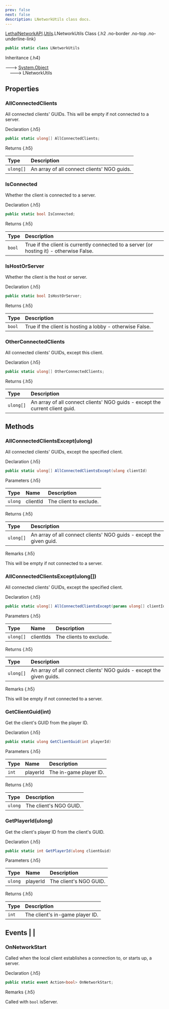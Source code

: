 ```yaml
---
prev: false
next: false
description: LNetworkUtils class docs.
---
```


[LethalNetworkAPI](/api/LethalNetworkAPI).[Utils](/api/LethalNetworkAPI.Utils).LNetworkUtils Class {.h2 .no-border .no-top .no-underline-link}

```csharp
public static class LNetworkUtils
```

Inheritance {.h4}

&#129106; [System.Object](https://docs.microsoft.com/en-us/dotnet/api/System.Object 'System.Object')
<br>&emsp;&#129106; LNetworkUtils

## Properties

### AllConnectedClients
All connected clients' GUIDs. This will be empty if not connected to a server.

Declaration {.h5}

```csharp
public static ulong[] AllConnectedClients;
```

Returns {.h5}

| Type      | Description                                 |
|:----------|:--------------------------------------------|
| `ulong[]` | An array of all connect clients' NGO guids. |

### IsConnected
Whether the client is connected to a server.

Declaration {.h5}

```csharp
public static bool IsConnected;
```

Returns {.h5}

| Type   | Description                                                                              |
|:-------|:-----------------------------------------------------------------------------------------|
| `bool` | True if the client is currently connected to a server (or hosting it) - otherwise False. |

### IsHostOrServer
Whether the client is the host or server.

Declaration {.h5}

```csharp
public static bool IsHostOrServer;
```

Returns {.h5}

| Type   | Description                                              |
|:-------|:---------------------------------------------------------|
| `bool` | True if the client is hosting a lobby - otherwise False. |

### OtherConnectedClients
All connected clients' GUIDs, except this client.

Declaration {.h5}

```csharp
public static ulong[] OtherConnectedClients;
```

Returns {.h5}

| Type      | Description                                                                  |
|:----------|:-----------------------------------------------------------------------------|
| `ulong[]` | An array of all connect clients' NGO guids - except the current client guid. |

## Methods

### AllConnectedClientsExcept(ulong)
All connected clients' GUIDs, except the specified client.

Declaration {.h5}

```csharp
public static ulong[] AllConnectedClientsExcept(ulong clientId)
```

Parameters {.h5}

| Type    | Name     | Description            |
|:--------|:---------|:-----------------------|
| `ulong` | clientId | The client to exclude. |

Returns {.h5}

| Type      | Description                                                         |
|:----------|:--------------------------------------------------------------------|
| `ulong[]` | An array of all connect clients' NGO guids - except the given guid. |

Remarks {.h5}

This will be empty if not connected to a server.

### AllConnectedClientsExcept(ulong[])
All connected clients' GUIDs, except the specified client.

Declaration {.h5}

```csharp
public static ulong[] AllConnectedClientsExcept(params ulong[] clientIds)
```

Parameters {.h5}

| Type      | Name      | Description             |
|:----------|:----------|:------------------------|
| `ulong[]` | clientIds | The clients to exclude. |

Returns {.h5}

| Type      | Description                                                          |
|:----------|:---------------------------------------------------------------------|
| `ulong[]` | An array of all connect clients' NGO guids - except the given guids. |

Remarks {.h5}

This will be empty if not connected to a server.

### GetClientGuid(int)
Get the client's GUID from the player ID.

Declaration {.h5}

```csharp
public static ulong GetClientGuid(int playerId)
```

Parameters {.h5}

| Type  | Name     | Description            |
|:------|:---------|:-----------------------|
| `int` | playerId | The in-game player ID. |

Returns {.h5}

| Type    | Description            |
|:--------|:-----------------------|
| `ulong` | The client's NGO GUID. |

### GetPlayerId(ulong)
Get the client's player ID from the client's GUID.

Declaration {.h5}

```csharp
public static int GetPlayerId(ulong clientGuid)
```

Parameters {.h5}

| Type    | Name     | Description            |
|:--------|:---------|:-----------------------|
| `ulong` | playerId | The client's NGO GUID. |

Returns {.h5}

| Type  | Description                     |
|:------|:--------------------------------|
| `int` | The client's in-game player ID. |

## Events                                                                                                                         |                                                                                   |

### OnNetworkStart
Called when the local client establishes a connection to, or starts up, a server.

Declaration {.h5}

```csharp
public static event Action<bool> OnNetworkStart;
```

Remarks {.h5}

Called with `bool` isServer.